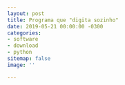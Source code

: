 ```yaml
---
layout: post
title: Programa que "digita sozinho"
date: 2019-05-21 00:00:00 -0300
categories:
- software
- download
- python
sitemap: false
image: ''

---
```

